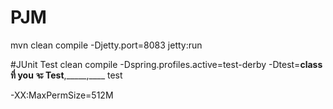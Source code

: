 # PJM
mvn clean compile -Djetty.port=8083 jetty:run

#JUnit Test
clean compile -Dspring.profiles.active=test-derby -Dtest=____class ที่ you จะ Test____,_____,____ test

-XX:MaxPermSize=512M